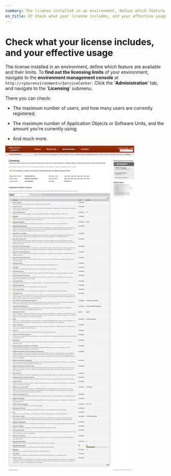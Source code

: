 ```yaml
---
summary: The license installed in an environment, define which feature are available and their limits. You can check your licensing limits on the environment management console.
en_title: 07 Check what your license includes, and your effective usage
---
```


# Check what your license includes, and your effective usage

The license installed in an environment, define which feature are available and their limits. To **find out the licensing limits** of your environment, navigate to the **environment management console** at `http://<yourenvironment>/ServiceCenter`. Click the '**Administration**' tab, and navigate to the '**Licensing**' submenu.

There you can check:

* The maximum number of users, and how many users are currently registered;

* The maximum number of Application Objects or Software Units, and the amount you're currently using;

* And much more.

![](images/check-license-includes_0.png)

